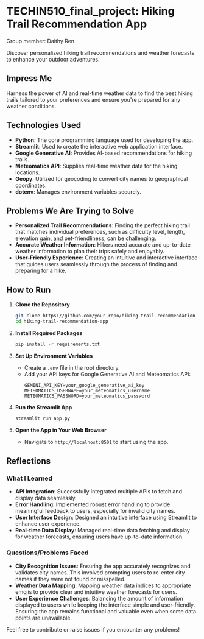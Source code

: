 # TECHIN510_final_project: Hiking Trail Recommendation App
Group member: Daithy Ren

Discover personalized hiking trail recommendations and weather forecasts to enhance your outdoor adventures.

## Impress Me
Harness the power of AI and real-time weather data to find the best hiking trails tailored to your preferences and ensure you're prepared for any weather conditions.

## Technologies Used
- **Python**: The core programming language used for developing the app.
- **Streamlit**: Used to create the interactive web application interface.
- **Google Generative AI**: Provides AI-based recommendations for hiking trails.
- **Meteomatics API**: Supplies real-time weather data for the hiking locations.
- **Geopy**: Utilized for geocoding to convert city names to geographical coordinates.
- **dotenv**: Manages environment variables securely.

## Problems We Are Trying to Solve
- **Personalized Trail Recommendations**: Finding the perfect hiking trail that matches individual preferences, such as difficulty level, length, elevation gain, and pet-friendliness, can be challenging.
- **Accurate Weather Information**: Hikers need accurate and up-to-date weather information to plan their trips safely and enjoyably.
- **User-Friendly Experience**: Creating an intuitive and interactive interface that guides users seamlessly through the process of finding and preparing for a hike.

## How to Run
1. **Clone the Repository**
    ```bash
    git clone https://github.com/your-repo/hiking-trail-recommendation-app.git
    cd hiking-trail-recommendation-app
    ```

2. **Install Required Packages**
    ```bash
    pip install -r requirements.txt
    ```

3. **Set Up Environment Variables**
    - Create a `.env` file in the root directory.
    - Add your API keys for Google Generative AI and Meteomatics API:
      ```
      GEMINI_API_KEY=your_google_generative_ai_key
      METEOMATICS_USERNAME=your_meteomatics_username
      METEOMATICS_PASSWORD=your_meteomatics_password
      ```

4. **Run the Streamlit App**
    ```bash
    streamlit run app.py
    ```

5. **Open the App in Your Web Browser**
    - Navigate to `http://localhost:8501` to start using the app.

## Reflections

### What I Learned
- **API Integration**: Successfully integrated multiple APIs to fetch and display data seamlessly.
- **Error Handling**: Implemented robust error handling to provide meaningful feedback to users, especially for invalid city names.
- **User Interface Design**: Designed an intuitive interface using Streamlit to enhance user experience.
- **Real-time Data Display**: Managed real-time data fetching and display for weather forecasts, ensuring users have up-to-date information.

### Questions/Problems Faced
- **City Recognition Issues**: Ensuring the app accurately recognizes and validates city names. This involved prompting users to re-enter city names if they were not found or misspelled.
- **Weather Data Mapping**: Mapping weather data indices to appropriate emojis to provide clear and intuitive weather forecasts for users.
- **User Experience Challenges**: Balancing the amount of information displayed to users while keeping the interface simple and user-friendly. Ensuring the app remains functional and valuable even when some data points are unavailable.

Feel free to contribute or raise issues if you encounter any problems!

